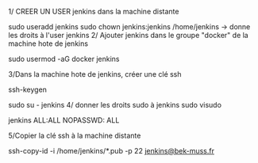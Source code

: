 1/ CREER UN USER jenkins dans la machine distante

sudo useradd jenkins
sudo chown jenkins:jenkins /home/jenkins -> donne les droits à l'user jenkins
2/ Ajouter jenkins dans le groupe "docker" de la machine hote de jenkins

sudo usermod -aG docker jenkins

3/Dans la machine hote de jenkins, créer une clé ssh

ssh-keygen

sudo su - jenkins
4/ donner les droits sudo à jenkins
sudo visudo

jenkins ALL:ALL NOPASSWD: ALL

5/Copier la clé ssh à la machine distante

ssh-copy-id -i /home/jenkins/*.pub -p 22 jenkins@bek-muss.fr


